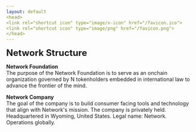```yaml
---
layout: default
<head>
<link rel="shortcut icon" type="image/x-icon" href="/favicon.ico">
<link rel="shortcut icon" type="image/png" href="/favicon.png">
</head>
---
```

<b><font size="5">Network Structure</font></b>

**Network Foundation**
<br>
The purpose of the Network Foundation is to serve as an onchain organization governed by N tokenholders embedded in international law to advance the frontier of the mind.


**Network Company**
<br>
The goal of the company is to build consumer facing tools and technology that align with Network's mission. The company is privately held. Headquartered in Wyoming, United States. Legal name: Network. Operations globally. 
